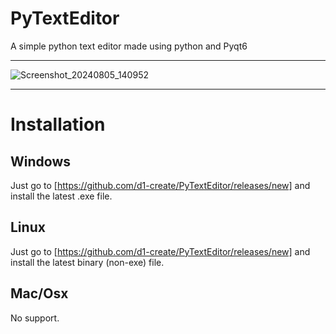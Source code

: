 # PyTextEditor
A simple python text editor made using python and Pyqt6
***
![Screenshot_20240805_140952](https://github.com/user-attachments/assets/0e2e1c30-2a45-4491-a29c-59251af1bc5b)
***
# Installation
## Windows
Just go to [https://github.com/d1-create/PyTextEditor/releases/new] and install the latest .exe file.
## Linux 
Just go to [https://github.com/d1-create/PyTextEditor/releases/new] and install the latest binary (non-exe) file.
## Mac/Osx
No support.
